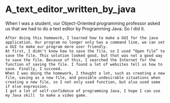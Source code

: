 # A_text_editor_written_by_java
When I was a student, our Object-Oriented programming professor asked us that we had to do a text editor by Programming Java.
So I did it.
	
	After doing this homework, I learned how to make a GUI for the java application. Our program no longer only has a command line, we can set a GUI to make our program more user friendly.
	At first, I didn’t know how to save the file, so I used “Open file” to save the file. This solution looked good, but that was not a good way to save the file. Because of this, I searched the Internet for the function of saving the file. I found a lot of websites tell us how to save. Finally, I succeed.
	When I was doing the homework, I thought a lot, such as creating a new file, saving as a new file, and possible undesirable situations when creating a new file, so I not only used function, but also used some if else expression.
	I got a lot of self-confidence of programming Java, I hope I can use my Java skill  to make a video game.
